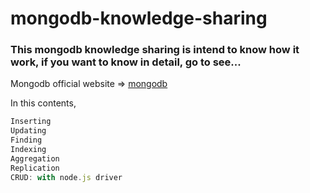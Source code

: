 # mongodb-knowledge-sharing

<h3>
This mongodb knowledge sharing is intend to know how it work, if you want to know in detail, go to see...
</h3>

Mongodb official website => [mongodb](www.mongodb.com)


In this contents, 
```js
Inserting
Updating
Finding
Indexing
Aggregation
Replication
CRUD: with node.js driver
